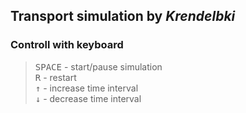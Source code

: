 ## Transport simulation by *Krendelbki*

### Controll with keyboard
> <kbd>SPACE</kbd> - start/pause simulation <br>
> <kbd>R</kbd> - restart <br>
> <kbd>&#8593;</kbd> - increase time interval<br>
> <kbd>&#8595;</kbd> - decrease time interval<br>
